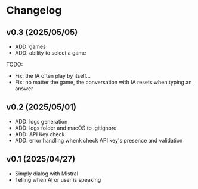 # Changelog

## v0.3 (2025/05/05)

- ADD: games
- ADD: ability to select a game

TODO:

- Fix: the IA often play by itself...
- Fix: no matter the game, the conversation with IA resets when typing an answer

## v0.2 (2025/05/01)

- ADD: logs generation
- ADD: logs folder and macOS to .gitignore
- ADD: API Key check
- ADD: error handling whenk check API key's presence and validation

## v0.1 (2025/04/27)

- Simply dialog with Mistral
- Telling when AI or user is speaking
